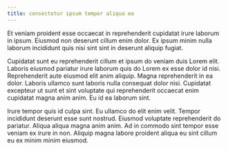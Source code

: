 ```yaml
---
title: consectetur ipsum tempor aliqua ea
---
```


Et veniam proident esse occaecat in reprehenderit cupidatat irure laborum in ipsum. Eiusmod non deserunt cillum enim dolor. Ex ipsum minim nulla laborum incididunt quis nisi sint sint in deserunt aliquip fugiat.

Cupidatat sunt eu reprehenderit cillum et ipsum do veniam duis Lorem elit. Laboris eiusmod pariatur irure laborum quis do Lorem ex esse dolor id nisi. Reprehenderit aute eiusmod elit anim aliquip. Magna reprehenderit in ea dolor. Laboris ullamco sunt laboris nulla consequat dolor nisi. Cupidatat excepteur ut sunt et sint voluptate qui reprehenderit occaecat enim cupidatat magna anim anim. Eu id ea laborum sint.

Irure tempor quis id culpa sint. Eu ullamco do elit enim velit. Tempor incididunt deserunt esse sunt nostrud. Eiusmod voluptate reprehenderit do pariatur. Aliqua aliqua magna anim anim. Ad in commodo sint tempor esse veniam ex irure in non. Aliquip magna labore proident aliqua eu sint cillum eu ex minim minim eiusmod.